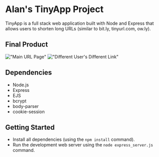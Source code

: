 # Alan's TinyApp Project

TinyApp is a full stack web application built with Node and Express that allows users to shorten long URLs (similar to  bit.ly, tinyurl.com, ow.ly).

## Final Product

!["Main URL Page"](#)
!["Different User's Different Link"](#)

## Dependencies

- Node.js
- Express
- EJS
- bcrypt
- body-parser
- cookie-session

## Getting Started

- Install all dependencies (using the `npm install` command).
- Run the development web server using the `node express_server.js` command.

##